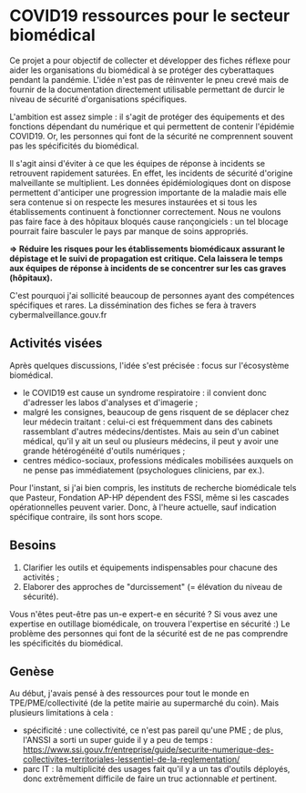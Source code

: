 # COVID19 ressources pour le secteur biomédical

Ce projet a pour objectif de collecter et développer des fiches réflexe pour aider les organisations du biomédical à se protéger des cyberattaques pendant la pandémie. L'idée n'est pas de réinventer le pneu crevé mais de fournir de la documentation directement utilisable permettant de durcir le niveau de sécurité d'organisations spécifiques.

L'ambition est assez simple : il s'agit de protéger des équipements et des fonctions dépendant du numérique et qui permettent de contenir l'épidémie COVID19. Or, les personnes qui font de la sécurité ne comprennent souvent pas les spécificités du biomédical.

Il s'agit ainsi d'éviter à ce que les équipes de réponse à incidents se retrouvent rapidement saturées. En effet, les incidents de sécurité d'origine malveillante se multiplient. Les données épidémiologiques dont on dispose permettent d'anticiper une progression importante de la maladie mais elle sera contenue si on respecte les mesures instaurées et si tous les établissements continuent à fonctionner correctement. Nous ne voulons pas faire face à des hôpitaux bloqués cause rançongiciels : un tel blocage pourrait faire basculer le pays par manque de soins appropriés.

**=> Réduire les risques pour les établissements biomédicaux assurant le dépistage et le suivi de propagation est critique. Cela laissera le temps aux équipes de réponse à incidents de se concentrer sur les cas graves (hôpitaux).**

C'est pourquoi j'ai sollicité beaucoup de personnes ayant des compétences spécifiques et rares. La dissémination des fiches se fera à travers cybermalveillance.gouv.fr


## Activités visées
Après quelques discussions, l'idée s'est précisée : focus sur l'écosystème biomédical.
* le COVID19 est cause un syndrome respiratoire : il convient donc d'adresser les labos d'analyses et d'imagerie ;
* malgré les consignes, beaucoup de gens risquent de se déplacer chez leur médecin traitant : celui-ci est fréquemment dans des cabinets rassemblant d'autres médecins/dentistes. Mais au sein d'un cabinet médical, qu'il y ait un seul ou plusieurs médecins, il peut y avoir une grande hétérogénéité d'outils numériques ;
* centres médico-sociaux, professions médicales mobilisées auxquels on ne pense pas immédiatement (psychologues cliniciens, par ex.).

Pour l'instant, si j'ai bien compris, les instituts de recherche biomédicale tels que Pasteur, Fondation AP-HP dépendent des FSSI, même si les cascades opérationnelles peuvent varier. Donc, à l'heure actuelle, sauf indication spécifique contraire, ils sont hors scope.

## Besoins
1) Clarifier les outils et équipements indispensables pour chacune des activités ;
2) Elaborer des approches de "durcissement" (= élévation du niveau de sécurité).

Vous n'êtes peut-être pas un-e expert-e en sécurité ? Si vous avez une expertise en outillage biomédicale, on trouvera l'expertise en sécurité :) Le problème des personnes qui font de la sécurité est de ne pas comprendre les spécificités du biomédical.


## Genèse
Au début, j'avais pensé à des ressources pour tout le monde en TPE/PME/collectivité (de la petite mairie au supermarché du coin). Mais plusieurs limitations à cela :
* spécificité : une collectivité, ce n'est pas pareil qu'une PME ; de plus, l'ANSSI a sorti un super guide il y a peu de temps : https://www.ssi.gouv.fr/entreprise/guide/securite-numerique-des-collectivites-territoriales-lessentiel-de-la-reglementation/
* parc IT : la multiplicité des usages fait qu'il y a un tas d'outils déployés, donc extrêmement difficile de faire un truc actionnable *et* pertinent.
